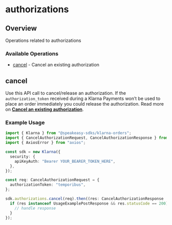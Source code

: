 # authorizations

## Overview

Operations related to authorizations

### Available Operations

* [cancel](#cancel) - Cancel an existing authorization

## cancel

Use this API call to cancel/release an authorization. If the `authorization_token` received during a Klarna Payments won’t be used to place an order immediately you could release the authorization.
Read more on **[Cancel an existing authorization](https://docs.klarna.com/klarna-payments/other-actions/cancel-an-authorization/)**.

### Example Usage

```typescript
import { Klarna } from "@speakeasy-sdks/klarna-orders";
import { CancelAuthorizationRequest, CancelAuthorizationResponse } from "@speakeasy-sdks/klarna-orders/dist/sdk/models/operations";
import { AxiosError } from "axios";

const sdk = new Klarna({
  security: {
    apiKeyAuth: "Bearer YOUR_BEARER_TOKEN_HERE",
  },
});

const req: CancelAuthorizationRequest = {
  authorizationToken: "temporibus",
};

sdk.authorizations.cancel(req).then((res: CancelAuthorizationResponse | AxiosError) => {
  if (res instanceof UsageExamplePostResponse && res.statusCode == 200) {
    // handle response
  }
});
```
